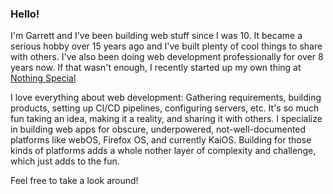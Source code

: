 ### Hello!

I'm Garrett and I've been building web stuff since I was 10. It became a serious hobby over 15 years ago and I've built plenty of cool things to share with others. I've also been doing web development professionally for over 8 years now. If that wasn't enough, I recently started up my own thing at [Nothing Special](https://nothingspecial.io)

I love everything about web development: Gathering requirements, building products, setting up CI/CD pipelines, configuring servers, etc. It's so much fun taking an idea, making it a reality, and sharing it with others. I specialize in building web apps for obscure, underpowered, not-well-documented platforms like webOS, Firefox OS, and currently KaiOS. Building for those kinds of platforms adds a whole nother layer of complexity and challenge, which just adds to the fun.

Feel free to take a look around!
